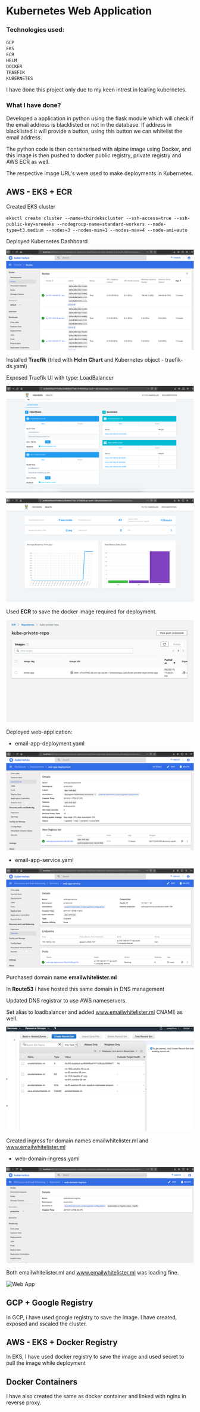 # Kubernetes Web Application

### Technologies used:

```
GCP
EKS
ECR
HELM
DOCKER
TRAEFIK
KUBERNETES
```


I have done this project only due to my keen intrest in learing kubernetes.


### What I have done?

Developed a application in python using the flask module which will check if the email address is blacklisted or not in the database.
If address in blacklisted it will provide a button, using this button we can whitelist the email address. 

The python code is then containerised with alpine image using Docker, and this image is then pushed to docker public registry, private registry and AWS ECR as well.

The respective image URL's were used to make deployments in Kubernetes.

## AWS - EKS + ECR

Created EKS cluster 
```
eksctl create cluster --name=thirdekscluster --ssh-access=true --ssh-public-key=sreeeks --nodegroup-name=standard-workers --node-type=t3.medium --nodes=3 --nodes-min=1 --nodes-max=4 --node-ami=auto
```

Deployed Kubernetes Dashboard

![EKS NODES](/snapshots/kube-node.png)


Installed **Traefik** (tried with **Helm Chart** and Kubernetes object - traefik-ds.yaml)

Exposed Traefik UI with type: LoadBalancer

![Traefik UI Providers](/snapshots/traefik-ui.png)

![Traefik UI Health](/snapshots/traefik-ui2.png)


Used **ECR** to save the docker image required for deployment. 

![AWS ECR](/snapshots/aws-ecr.png)


Deployed web-application:

* email-app-deployment.yaml

![Kubernetes Deployment](/snapshots/kube-deploy.png)

* email-app-service.yaml

![Kubernetes Service](/snapshots/kube-svc.png)


Purchased domain name **emailwhitelister.ml** 

In **Route53** i have hosted this same domain in DNS management

Updated DNS registrar to use AWS nameservers.

Set alias to loadbalancer and added www.emailwhitelister.ml CNAME as well.

![Route53 adding domain](/snapshots/route53.png)


Created ingress for domain names emailwhitelister.ml and www.emailwhitelister.ml

* web-domain-ingress.yaml

![Kubernetes Ingress](/snapshots/kube-ing.png)

Both emailwhitelister.ml and www.emailwhitelister.ml was loading fine.

![Web App](/snapshots/final.gif)



## GCP + Google Registry

In GCP, i have used google registry to save the image. I have created, exposed and sscaled the cluster.

## AWS - EKS + Docker Registry

In EKS, I have used docker registry to save the image and used secret to pull the image while deployment


## Docker Containers

I have also created the same as docker container and linked with nginx in reverse proxy.
